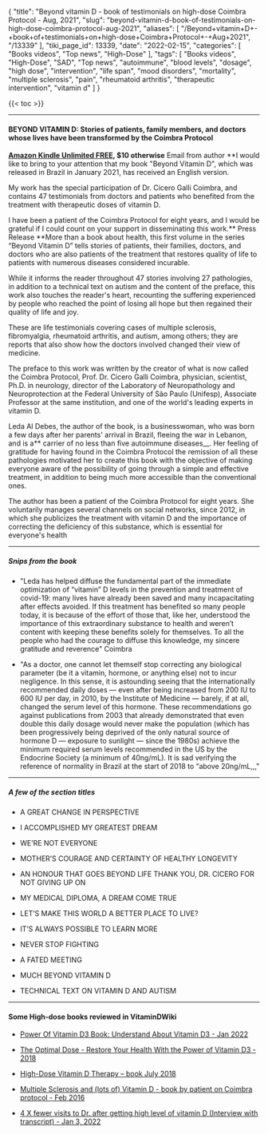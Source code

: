 {
    "title": "Beyond vitamin D - book of testimonials on high-dose Coimbra Protocol - Aug, 2021",
    "slug": "beyond-vitamin-d-book-of-testimonials-on-high-dose-coimbra-protocol-aug-2021",
    "aliases": [
        "/Beyond+vitamin+D+-+book+of+testimonials+on+high-dose+Coimbra+Protocol+-+Aug+2021",
        "/13339"
    ],
    "tiki_page_id": 13339,
    "date": "2022-02-15",
    "categories": [
        "Books videos",
        "Top news",
        "High-Dose"
    ],
    "tags": [
        "Books videos",
        "High-Dose",
        "SAD",
        "Top news",
        "autoimmune",
        "blood levels",
        "dosage",
        "high dose",
        "intervention",
        "life span",
        "mood disorders",
        "mortality",
        "multiple sclerosis",
        "pain",
        "rheumatoid arthritis",
        "therapeutic intervention",
        "vitamin d"
    ]
}


{{< toc >}} 

---

#### BEYOND VITAMIN D: Stories of patients, family members, and doctors whose lives have been transformed by the Coimbra Protocol

 **[Amazon Kindle  Unlimited FREE](https://www.amazon.com/s?k=BEYOND+VITAMIN+D%3A+Stories+of+patients%2C&crid=7IDPIFB7SQ7C&sprefix=beyond+vitamin+d+stories+of+patients%2C%2Caps%2C856&ref=nb_sb_noss), $10 otherwise** Email from author **I would like to bring to your attention that my book "Beyond Vitamin D", which was released in Brazil in January 2021, has received an English version. 

My work has the special participation of Dr. Cicero Galli Coimbra, and contains 47 testimonials from doctors and patients who benefited from the treatment with therapeutic doses of vitamin D.

I have been a patient of the Coimbra Protocol for eight years, and I would be grateful if I could count on your support in disseminating this work.** Press Release **More than a book about health, this first volume in the series “Beyond Vitamin D” tells stories of patients, their families, doctors, and doctors who are also patients of the treatment that restores quality of life to patients with numerous diseases considered incurable.

While it informs the reader throughout 47 stories involving 27 pathologies, in addition to a technical text on autism and the content of the preface, this work also touches the reader's heart, recounting the suffering experienced by people who reached the point of losing all hope but then regained their quality of life and joy.

These are life testimonials covering cases of multiple sclerosis, fibromyalgia, rheumatoid arthritis, and autism, among others; they are reports that also show how the doctors involved changed their view of medicine.

The preface to this work was written by the creator of what is now called the Coimbra Protocol, Prof. Dr. Cicero Galli Coimbra, physician, scientist, Ph.D. in neurology, director of the Laboratory of Neuropathology and Neuroprotection at the Federal University of São Paulo (Unifesp), Associate Professor at the same institution, and one of the world's leading experts in vitamin D.

Leda Al Debes, the author of the book, is a businesswoman, who was born a few days after her parents' arrival in Brazil, fleeing the war in Lebanon, and is a** carrier of no less than five autoimmune diseases__. Her feeling of gratitude for having found in the Coimbra Protocol the remission of all these pathologies motivated her to create this book with the objective of making everyone aware of the possibility of going through a simple and effective treatment, in addition to being much more accessible than the conventional ones.

The author has been a patient of the Coimbra Protocol for eight years. She voluntarily manages several channels on social networks, since 2012, in which she publicizes the treatment with vitamin D and the importance of correcting the deficiency of this substance, which is essential for everyone's health

---

##### Snips from the book

* "Leda has helped diffuse the fundamental part of the immediate optimization of “vitamin” D levels in the prevention and treatment of covid-19: many lives have already been saved and many incapacitating after effects avoided. If this treatment has benefited so many people today, it is because of the effort of those that, like her, understood the importance of this extraordinary substance to health and weren’t content with keeping these benefits solely for themselves. To all the people who had the courage to diffuse this knowledge, my sincere gratitude and reverence" Coimbra

* "As a doctor, one cannot let themself stop correcting any biological parameter (be it a vitamin, hormone, or anything else) not to incur negligence. In this sense, it is astounding seeing that the internationally recommended daily doses — even after being increased from 200 IU to 600 IU per day, in 2010, by the Institute of Medicine — barely, if at all, changed the serum level of this hormone. These recommendations go against publications from 2003 that already demonstrated that even double this daily dosage would never make the population (which has been progressively being deprived of the only natural source of hormone D — exposure to sunlight — since the 1980s) achieve the minimum required serum levels recommended in the US by the Endocrine Society (a minimum of 40ng/mL). It is sad verifying the reference of normality in Brazil at the start of 2018 to “above 20ng/mL,,,"

---

##### A few of the section titles

* A GREAT CHANGE IN PERSPECTIVE

* I ACCOMPLISHED MY GREATEST DREAM

* WE’RE NOT EVERYONE

* MOTHER’S COURAGE AND CERTAINTY OF HEALTHY LONGEVITY 

* AN HONOUR THAT GOES BEYOND LIFE  THANK YOU, DR. CICERO FOR NOT GIVING UP ON 

* MY MEDICAL DIPLOMA, A DREAM COME TRUE 

* LET’S MAKE THIS WORLD A BETTER PLACE TO LIVE? 

* IT’S ALWAYS POSSIBLE TO LEARN MORE 

* NEVER STOP FIGHTING 

* A FATED MEETING 

* MUCH BEYOND VITAMIN D

* TECHNICAL TEXT ON VITAMIN D AND AUTISM

---

#### Some High-dose books reviewed in VitaminDWiki

* [Power Of Vitamin D3 Book: Understand About Vitamin D3 - Jan 2022](/posts/power-of-vitamin-d3-book-understand-about-vitamin-d3)

* [The Optimal Dose - Restore Your Health With the Power of Vitamin D3 - 2018](/posts/the-optimal-dose-restore-your-health-with-the-power-of-vitamin-d3-2018)

* [High-Dose Vitamin D Therapy – book July 2018](/posts/high-dose-vitamin-d-therapy-book)

* [Multiple Sclerosis and (lots of) Vitamin D - book by patient on Coimbra protocol - Feb 2016](/posts/multiple-sclerosis-and-lots-of-vitamin-d-book-by-patient-on-coimbra-protocol)

* [4 X fewer visits to Dr. after getting high level of vitamin D (Interview with transcript) - Jan 3, 2022](/posts/4-x-fewer-visits-to-dr-after-getting-high-level-of-vitamin-d-interview-with-transcript)